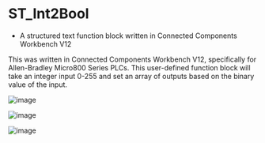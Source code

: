 # ST_Int2Bool
* A structured text function block written in Connected Components Workbench V12

This was written in Connected Components Workbench V12, specifically for Allen-Bradley Micro800 Series PLCs.
This user-defined function block will take an integer input 0-255 and set an array of outputs based on the binary value of the input.

![image](https://user-images.githubusercontent.com/31356222/202545067-02c9c583-47cd-44fe-a336-2f05638ff004.png)

![image](https://user-images.githubusercontent.com/31356222/202545658-79378781-3758-4ff3-8394-87057abb1332.png)

![image](https://user-images.githubusercontent.com/31356222/202545361-d387c879-a93d-4e7b-ad46-82d674e4664a.png)
